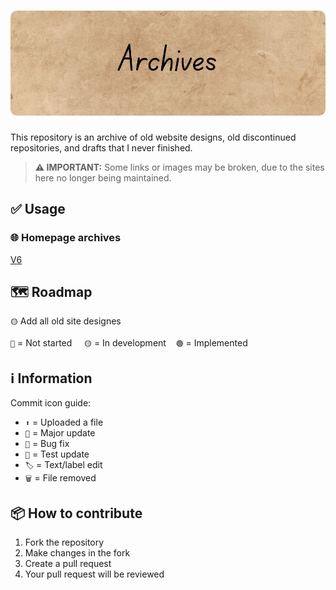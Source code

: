 <h1 align="center">
  <img style="border-radius:10px" src="banner.png">
</h1>

This repository is an archive of old website designs, old discontinued repositories, and drafts that I never finished.

> **⚠️ IMPORTANT:** Some links or images may be broken, due to the sites here no longer being maintained.

## ✅ Usage
### 🌐 Homepage archives
[V6](https://itsfoxdev.github.io/archives/site/v6)

## 🗺️ Roadmap
`🟡` Add all old site designes

`🔴` = Not started‎‎ ‎ ‎ ‎ ‎ `🟡` = In development‎ ‎ ‎ ‎ ‎ `🟢` = Implemented


## ℹ️ Information
Commit icon guide:
- `⬆️` = Uploaded a file
- `🎉` = Major update
- `🐛` = Bug fix
- `🚧` = Test update
- `🏷️` = Text/label edit
- `🗑️` = File removed

## 📦 How to contribute
1. Fork the repository
2. Make changes in the fork
3. Create a pull request
4. Your pull request will be reviewed
